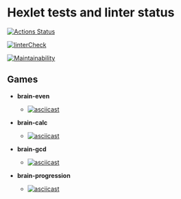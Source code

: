 # Hexlet tests and linter status

[![Actions Status](https://github.com/rocket-duck/frontend-project-lvl1/workflows/hexlet-check/badge.svg)](https://github.com/rocket-duck/frontend-project-lvl1/actions)

[![linterCheck](https://github.com/rocket-duck/frontend-project-lvl1/workflows/linterCheck/badge.svg)](https://github.com/rocket-duck/frontend-project-lvl1/actions)

[![Maintainability](https://api.codeclimate.com/v1/badges/a99a88d28ad37a79dbf6/maintainability)](https://codeclimate.com/github/codeclimate/codeclimate/maintainability)

## Games

* **brain-even**

  * [![asciicast](https://asciinema.org/a/lQeRpDijI2qbhEa8OaBMZLdAV.svg)](https://asciinema.org/a/lQeRpDijI2qbhEa8OaBMZLdAV)

* **brain-calc**

  * [![asciicast](https://asciinema.org/a/6KsIvUxKlJaOMloWNC81zyXFt.svg)](https://asciinema.org/a/6KsIvUxKlJaOMloWNC81zyXFt)

* **brain-gcd**

  * [![asciicast](https://asciinema.org/a/quizzLEGVsd0UQfixWlmSpxH9.svg)](https://asciinema.org/a/quizzLEGVsd0UQfixWlmSpxH9)

* **brain-progression**

  * [![asciicast](https://asciinema.org/a/J0b008Tl3bguwhYbJDelpdxYm.svg)](https://asciinema.org/a/J0b008Tl3bguwhYbJDelpdxYm)

